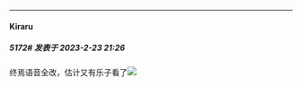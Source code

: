 
*****

####  Kiraru  
##### 5172#       发表于 2023-2-23 21:26

终焉语音全改，估计又有乐子看了<img src="https://static.saraba1st.com/image/smiley/face2017/067.png" referrerpolicy="no-referrer">

